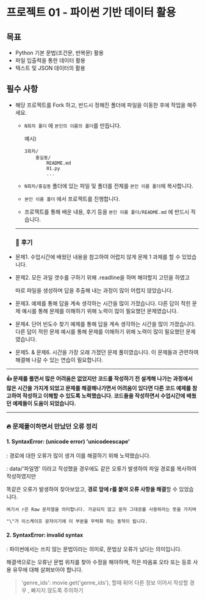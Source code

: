 # 프로젝트 01 - 파이썬 기반 데이터 활용

## 목표

* Python 기본 문법(조건문, 반복문) 활용 
* 파일 입출력을 통한 데이터 활용  
* 텍스트 및 JSON 데이터의 활용

## 필수 사항

* 해당 프로젝트를 Fork 하고, 반드시 정해진 폴더에 파일을 이동한 후에 작업을 해주세요.

  * `N회차 폴더` 에 `본인의 이름의 폴더`를 만듭니다.

    예시)

    ```
    3회차/
    	홍길동/
    		README.md
    		01.py
    		...
    ```
  
  * `N회차/홍길동` 폴더에 있는 파일 및 폴더를 전체를 `본인 이름 폴더`에 복사합니다.

  * `본인 이름 폴더` 에서 프로젝트를 진행합니다.

  * 프로젝트를 통해 배운 내용, 후기 등을 `본인 이름 폴더/README.md` 에 반드시 적습니다.
  
  
  ---
  
  ### 📌 후기 

* 문제1. 수업시간에 배웠던 내용을 참고하여 어렵지 않게 문제 1 과제를 할 수 있었습니다.

* 문제2. 모든 과일 갯수를 구하기 위해 .readline을 하며 해야할지 고민을 하였고 

  따로 파일을 생성하며 답을 추출해 내는 과정이 많이 어렵지 않았습니다. 

* 문제3. 예제를 통해 답을 계속 생각하는 시간을 많이 가졌습니다. 다른 답이 적힌 문제 예시를 통해 문제를 이해하기 위해 노력이 많이 필요했던 문제였습니다.  

* 문제4. 단어 빈도수 찾기 예제를 통해 답을 계속 생각하는 시간을 많이 가졌습니다. 다른 답이 적힌 문제 예시를 통해 문제를 이해하기 위해 노력이 많이 필요했던 문제였습니다.  

* 문제5. & 문제6. 시간을 가장 오래 가졌던 문제 풀이였습니다. 이 문제들과 관련하여 해결해 나갈 수 있는 연습이 필요합니다. 

---

**👍 문제를 풀면서 많은 어려움은 없었지만 코드를 작성하기 전 설계해 나가는 과정에서 많은 시간을 가지게 되었고 문제를 해결해나가면서 어려움이 있다면 다른 코드 예제를 참고하여 작성하고 이해할 수 있도록 노력했습니다. 코드들을 작성하면서 수업시간에 배웠던 예제들이 도움이 되었습니다.** 

---



### 🔥 문제풀이하면서 만났던 오류 정리 

#### 1. SyntaxError: (unicode error) 'unicodeescape'

: 경로에 대한 오류가 많이 생겨 이를 해결하기 위해 노력했습니다. 

: data/'파일명' 이라고 작성했을 경우에도 같은 오류가 발생하여 파일 경로를 복사하여 작성하였지만 

똑같은 오류가 발생하여 찾아보았고, **경로 앞에 r를 붙여 오류 사항을 해결**할 수 있었습니다. 

`여기서 r은 Raw 문자열을 의미합니다. 가공되지 않고 문자 그대로를 사용하라는 뜻을 가지며`

`"\"가 이스케이프 문자이기에 이 부분을 무력화 하는 동작이 됩니다. `



#### 2. SyntaxError: invalid syntax 

: 파이썬에서는 쓰지 않는 문법이라는 의미로, 문법상 오류가 났다는 의미입니다. 

해결색으로는 오류난 문법 위치를 찾아 수정을 해야하며, 작은 따옴표 오타 또는 등호 사용 유무에 대해 살펴보아야 합니다. 

> 'genre_ids': movie.get('genre_ids'), 할때 뒤어 다른 정보 이어서 작성할 경우 , 빠지지 않도록 주의하기 

